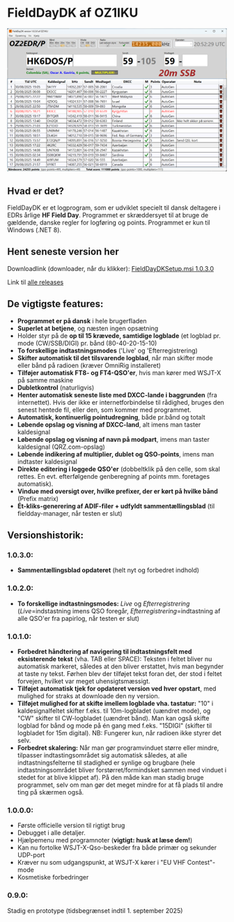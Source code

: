 # FieldDayDK af OZ1IKU
![main window](https://raw.githubusercontent.com/MartinChristiansen/FieldDayDK-Releases/master/screenshot.png)

## Hvad er det?
FieldDayDK er et logprogram, som er udviklet specielt til dansk deltagere i EDRs årlige **HF Field Day**. Programmet er skræddersyet til at bruge de gældende, danske regler for logføring og points. Programmet er kun til Windows (.NET 8).

## Hent seneste version her
Downloadlink (downloader, når du klikker): [FieldDayDKSetup.msi 1.0.3.0](https://github.com/MartinChristiansen/FieldDayDK-Releases/releases/download/v1.0.3.0/FieldDayDK_1_0_3_0.msi)

Link til [alle releases](https://github.com/MartinChristiansen/FieldDayDK-Releases/releases)


## De vigtigste features:
- **Programmet er på dansk** i hele brugerfladen
- **Superlet at betjene**, og næsten ingen opsætning
- Holder styr på de **op til 15 krævede, samtidige logblade** (et logblad pr. mode (CW/SSB/DIGI) pr. bånd (80-40-20-15-10)
- **To forskellige indtastningsmodes** ('Live' og 'Efterregistrering)
- **Skifter automatisk til det tilsvarende logblad**, når man skifter mode eller bånd på radioen (kræver OmniRig installeret)
- **Tilføjer automatisk FT8- og FT4-QSO'er**, hvis man kører med WSJT-X på samme maskine
- **Dubletkontrol** (naturligvis)
- **Henter automatisk seneste liste med DXCC-lande i baggrunden** (fra internettet). Hvis der ikke er internetforbindelse til rådighed, bruges den senest hentede fil, eller den, som kommer med programmet.
- **Automatisk, kontinuerlig pointudregning**, både pr.bånd og totalt
- **Løbende opslag og visning af DXCC-land**, alt imens man taster kaldesignal
- **Løbende opslag og visning af navn på modpart**, imens man taster kaldesignal (QRZ.com-opslag)
- **Løbende indikering af multiplier, dublet og QSO-points**, imens man indtaster kaldesignal
- **Direkte editering i loggede QSO'er** (dobbeltklik på den celle, som skal rettes. En evt. efterfølgende genberegning af points mm. foretages automatisk).
- **Vindue med oversigt over, hvilke prefixer, der er kørt på hvilke bånd** (Prefix matrix)
- **Ét-kliks-generering af ADIF-filer + udfyldt sammentællingsblad** (til fieldday-manager, når testen er slut)
  
## Versionshistorik:

### 1.0.3.0:
- **Sammentællingsblad opdateret** (helt nyt og forbedret indhold)

### 1.0.2.0:
- **To forskellige indtastningsmodes:** _Live_ og _Efterregistrering_ (_Live_=indstastning imens QSO foregår, _Efterregistrering_=indtastning af alle QSO'er fra papirlog, når testen er slut)

### 1.0.1.0:
- **Forbedret håndtering af navigering til indtastningsfelt med eksisterende tekst** (vha. TAB eller SPACE): Teksten i feltet bliver nu automatisk markeret, således at den bliver erstattet, hvis man begynder at taste ny tekst. Førhen blev der tilføjet tekst foran det, der stod i feltet forvejen, hvilket var meget uhensigtsmæssigt. 
- **Tilføjet automatisk tjek for opdateret version ved hver opstart**, med mulighed for straks at downloade den ny version. 
- **Tilføjet mulighed for at skifte imellem logblade vha. tastatur:** "10" i kaldesignalfeltet skifter f.eks. til 10m-logbladet (uændret mode), og "CW" skifter til CW-logbladet (uændret bånd). Man kan også skifte logblad for bånd og mode på én gang med f.eks. "15DIGI" (skifter til logbladet for  15m digital). NB: Fungerer kun, når radioen ikke styrer det selv.
- **Forbedret skalering:** Når man gør programvinduet større eller mindre, tilpasser indtastingsområdet sig automatisk således, at alle indtastningsfelterne til stadighed er synlige og brugbare (hele indtastningsområdet bliver forstørret/formindsket sammen med vinduet i stedet for at blive klippet af). På den måde kan man stadig bruge programmet, selv om man gør det meget mindre for at få plads til andre ting på skærmen også.

### 1.0.0.0:
- Første officielle version til rigtigt brug
- Debugget i alle detaljer.
- Hjælpemenu med programnoter (__vigtigt: husk at læse dem!__)
- Kan nu fortolke WSJT-X-Qso-beskeder fra både primær og sekunder UDP-port
- Kræver nu som udgangspunkt, at WSJT-X kører i "EU VHF Contest"-mode
- Kosmetiske forbedringer

### 0.9.0:
Stadig en prototype (tidsbegrænset indtil 1. september 2025)

